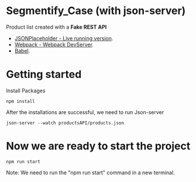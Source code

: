 # Segmentify_Case (with json-server)

Product list created with a **Fake REST API**

- [JSONPlaceholder - Live running version](https://jsonplaceholder.typicode.com/).
- [Webpack - Webpack DevServer](https://webpack.js.org/configuration/dev-server/).
- [Babel](https://babeljs.io/).

# Getting started

Install Packages

```
npm install
```

After the installations are successful, we need to run Json-server

```
json-server --watch productsAPI/products.json 
```

# Now we are ready to start the project
```
npm run start
```

Note: We need to run the "npm run start" command in a new terminal.

